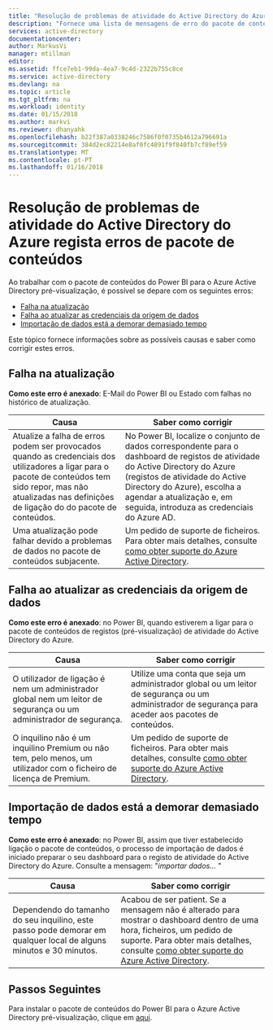 ```yaml
---
title: "Resolução de problemas de atividade do Active Directory do Azure regista erros de pacote de conteúdos | Microsoft Docs"
description: "Fornece uma lista de mensagens de erro do pacote de conteúdos de atividade do Active Directory do Azure e passos para corrigi-los."
services: active-directory
documentationcenter: 
author: MarkusVi
manager: mtillman
editor: 
ms.assetid: ffce7eb1-99da-4ea7-9c4d-2322b755c8ce
ms.service: active-directory
ms.devlang: na
ms.topic: article
ms.tgt_pltfrm: na
ms.workload: identity
ms.date: 01/15/2018
ms.author: markvi
ms.reviewer: dhanyahk
ms.openlocfilehash: b22f387a0338246c7586f0f0735b4612a796691a
ms.sourcegitcommit: 384d2ec82214e8af0fc4891f9f840fb7cf89ef59
ms.translationtype: MT
ms.contentlocale: pt-PT
ms.lasthandoff: 01/16/2018
---
```

# <a name="troubleshooting-azure-active-directory-activity-logs-content-pack-errors"></a>Resolução de problemas de atividade do Active Directory do Azure regista erros de pacote de conteúdos 


Ao trabalhar com o pacote de conteúdos do Power BI para o Azure Active Directory pré-visualização, é possível se depare com os seguintes erros: 

- [Falha na atualização](active-directory-reporting-troubleshoot-content-pack.md#refresh-failed) 
- [Falha ao atualizar as credenciais da origem de dados](active-directory-reporting-troubleshoot-content-pack.md#failed-to-update-data-source-credentials) 
- [Importação de dados está a demorar demasiado tempo](active-directory-reporting-troubleshoot-content-pack.md#importing-of-data-is-taking-too-long) 
 
Este tópico fornece informações sobre as possíveis causas e saber como corrigir estes erros.
 
## <a name="refresh-failed"></a>Falha na atualização 
 
**Como este erro é anexado**: E-Mail do Power BI ou Estado com falhas no histórico de atualização. 


| Causa | Saber como corrigir |
| ---   | ---        |
| Atualize a falha de erros podem ser provocados quando as credenciais dos utilizadores a ligar para o pacote de conteúdos tem sido repor, mas não atualizadas nas definições de ligação do do pacote de conteúdos. | No Power BI, localize o conjunto de dados correspondente para o dashboard de registos de atividade do Active Directory do Azure (registos de atividade do Active Directory do Azure), escolha a agendar a atualização e, em seguida, introduza as credenciais do Azure AD. |
| Uma atualização pode falhar devido a problemas de dados no pacote de conteúdos subjacente. | Um pedido de suporte de ficheiros. Para obter mais detalhes, consulte [como obter suporte do Azure Active Directory](active-directory-troubleshooting-support-howto.md).|
 
 
## <a name="failed-to-update-data-source-credentials"></a>Falha ao atualizar as credenciais da origem de dados 
 
**Como este erro é anexado**: no Power BI, quando estiverem a ligar para o pacote de conteúdos de registos (pré-visualização) de atividade do Active Directory do Azure. 

| Causa | Saber como corrigir |
| ---   | ---        |
| O utilizador de ligação é nem um administrador global nem um leitor de segurança ou um administrador de segurança. | Utilize uma conta que seja um administrador global ou um leitor de segurança ou um administrador de segurança para aceder aos pacotes de conteúdos. |
| O inquilino não é um inquilino Premium ou não tem, pelo menos, um utilizador com o ficheiro de licença de Premium. | Um pedido de suporte de ficheiros. Para obter mais detalhes, consulte [como obter suporte do Azure Active Directory](active-directory-troubleshooting-support-howto.md).|
 

 

## <a name="importing-of-data-is-taking-too-long"></a>Importação de dados está a demorar demasiado tempo 
 
**Como este erro é anexado**: no Power BI, assim que tiver estabelecido ligação o pacote de conteúdos, o processo de importação de dados é iniciado preparar o seu dashboard para o registo de atividade do Active Directory do Azure. Consulte a mensagem: "*importar dados...* "  

| Causa | Saber como corrigir |
| ---   | ---        |
| Dependendo do tamanho do seu inquilino, este passo pode demorar em qualquer local de alguns minutos e 30 minutos. | Acabou de ser patient. Se a mensagem não é alterado para mostrar o dashboard dentro de uma hora, ficheiros, um pedido de suporte. Para obter mais detalhes, consulte [como obter suporte do Azure Active Directory](active-directory-troubleshooting-support-howto.md).|

## <a name="next-steps"></a>Passos Seguintes

Para instalar o pacote de conteúdos do Power BI para o Azure Active Directory pré-visualização, clique em [aqui](https://powerbi.microsoft.com/en-us/blog/azure-active-directory-meets-power-bi/).


